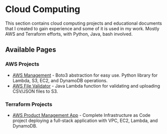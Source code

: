 # Cloud Computing

This section contains cloud computing projects and educational documents that I created to gain experience and some of it is used in my work. Mostly AWS and Terraform efforts, with Python, Java, bash involved. 

## Available Pages

### AWS Projects

- [AWS Management](aws-management.md) - Boto3 abstraction for easy use. Python library for Lambda, S3, EC2, and DynamoDB operations.
- [AWS File Validator](aws-file-validator.md) - Java Lambda function for validating and uploading CSV/JSON files to S3.

### Terraform Projects

- [AWS Product Management App](terraform-aws-product-app.md) - Complete Infrastructure as Code project deploying a full-stack application with VPC, EC2, Lambda, and DynamoDB.

